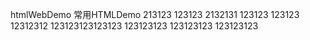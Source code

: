 htmlWebDemo
常用HTMLDemo
213123
123123
2132131
123123
123123
12312312
123123123123123
123123123
123123123
123123123
